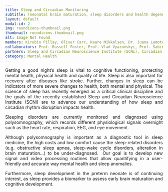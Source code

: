 ```yaml
---
title: Sleep and Circadian Monitoring
subtitle: (neonatal brain maturation, sleep disorders and health degeneration)
layout: default
modal-id: 2
img: roundicons-thumbnail.png
thumbnail: roundicons-thumbnail.png 
alt: Image Not Found
members: Kirubin Pillay, Oliver Carr, Kaare Mikkelsen, Dr. Juana Lamote de Grignon Perez
collaborators: Prof. Russell Foster, Prof. Vlad Vyazovskyi, Prof. Sabine Van Huffel (KU Leuven, Belgium), Prof. Gunnar Naulaers (University Hospitals Leuven, Belgium)
partners: Sleep and Circadian Neuroscience Institute (SCNi), Circadian Therapeutics
category: Mental Health
---
```


<p align="justify">Getting a good night’s sleep is vital to cognitive functioning, protecting mental health, physical health and quality of life. Sleep is also important for recovery after diseases like stroke. Further, changes in sleep can be indicators of more severe changes to health, both mental and physical. 
The science of sleep has recently emerged as a critical clinical discipline and the goals of the recently established Sleep and Circadian Neuroscience Institute (SCNi) are to advance our understanding of how sleep and circadian rhythm disruption impacts health. </p>


<p align="justify">Sleeping disorders are currently monitored and diagnosed using polysomnography, which records different physiological signals overnight such as the heart rate, respiration, EEG, and eye movement. </p>

<p align="justify">Although polysomnography is important as a diagnostic tool in sleep medicine, the high costs and low comfort cause the sleep-related disorders (e.g. obstructive sleep apnea, sleep-wake cycle disorders, alteration in brain maturation...) to be under-diagnosed.  Our goal is to develop new signal and video processing routines that allow quantifying in a user-friendly and accurate way mental health and sleep anomalies.</p>

<p align="justify">Furthermore, sleep development in the preterm neonate is of continuing interest, as sleep provides a biomarker to assess early brain maturation and cognitive development.</p>

